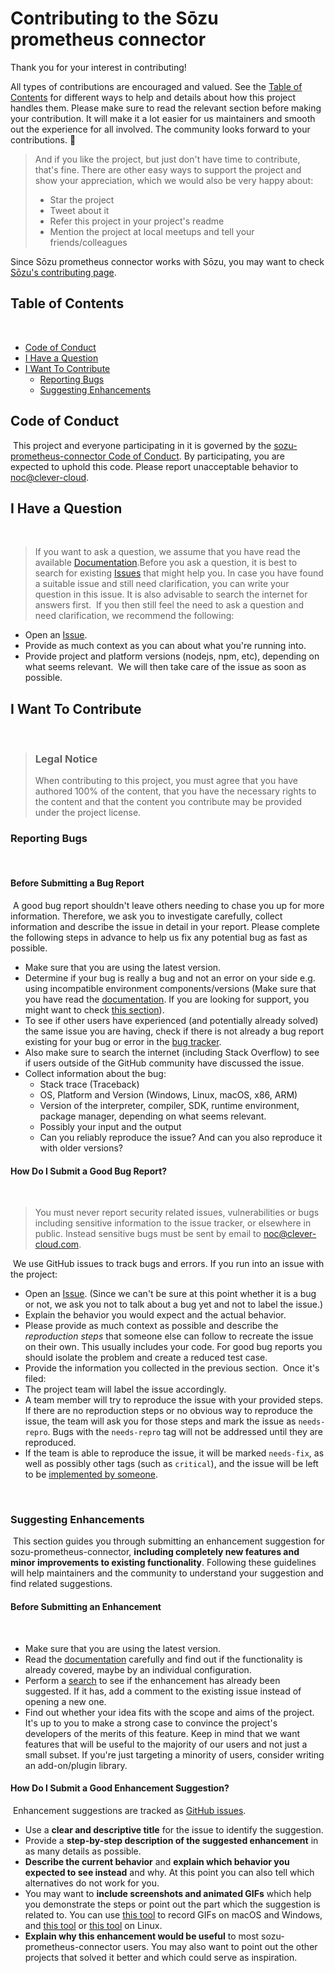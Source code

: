 <!-- omit in toc -->
# Contributing to the Sōzu prometheus connector

Thank you for your interest in contributing!


All types of contributions are encouraged and valued. See the [Table of Contents](#table-of-contents) for different ways to help and details about how this project handles them. Please make sure to read the relevant section before making your contribution. It will make it a lot easier for us maintainers and smooth out the experience for all involved. The community looks forward to your contributions. 🎉
​
> And if you like the project, but just don't have time to contribute, that's fine. There are other easy ways to support the project and show your appreciation, which we would also be very happy about:
> - Star the project
> - Tweet about it
> - Refer this project in your project's readme
> - Mention the project at local meetups and tell your friends/colleagues

​Since Sōzu prometheus connector works with Sōzu, you may want to check
[Sōzu's contributing page](https://github.com/sozu-proxy/sozu/blob/main/CONTRIBUTING.md).

<!-- omit in toc -->
## Table of Contents
​
- [Code of Conduct](#code-of-conduct)
- [I Have a Question](#i-have-a-question)
- [I Want To Contribute](#i-want-to-contribute)
  - [Reporting Bugs](#reporting-bugs)
  - [Suggesting Enhancements](#suggesting-enhancements)
​
## Code of Conduct
​
This project and everyone participating in it is governed by the
[sozu-prometheus-connector Code of Conduct](https://github.com/CleverCloud/sozu-prometheus-connector/blob/main/CODE_OF_CONDUCT.md).
By participating, you are expected to uphold this code. Please report unacceptable behavior
to <noc@clever-cloud>.
​
## I Have a Question
​
> If you want to ask a question, we assume that you have read the available [Documentation](https://github.com/CleverCloud/sozu-prometheus-connector/README.md).
​
Before you ask a question, it is best to search for existing [Issues](https://github.com/CleverCloud/sozu-prometheus-connector/issues) that might help you. In case you have found a suitable issue and still need clarification, you can write your question in this issue. It is also advisable to search the internet for answers first.
​
If you then still feel the need to ask a question and need clarification, we recommend the following:
​
- Open an [Issue](https://github.com/CleverCloud/sozu-prometheus-connector/issues/new).
- Provide as much context as you can about what you're running into.
- Provide project and platform versions (nodejs, npm, etc), depending on what seems relevant.
​
We will then take care of the issue as soon as possible.
​
## I Want To Contribute
​
> ### Legal Notice <!-- omit in toc -->
> When contributing to this project, you must agree that you have authored 100% of the content, that you have the necessary rights to the content and that the content you contribute may be provided under the project license.
​
### Reporting Bugs
​
<!-- omit in toc -->
#### Before Submitting a Bug Report
​
A good bug report shouldn't leave others needing to chase you up for more information. Therefore, we ask you to investigate carefully, collect information and describe the issue in detail in your report. Please complete the following steps in advance to help us fix any potential bug as fast as possible.
​
- Make sure that you are using the latest version.
- Determine if your bug is really a bug and not an error on your side e.g. using incompatible environment components/versions (Make sure that you have read the [documentation](https://github.com/CleverCloud/sozu-prometheus-connector/README.md). If you are looking for support, you might want to check [this section](#i-have-a-question)).
- To see if other users have experienced (and potentially already solved) the same issue you are having, check if there is not already a bug report existing for your bug or error in the [bug tracker](https://github.com/CleverCloud/sozu-prometheus-connectorissues?q=label%3Abug).
- Also make sure to search the internet (including Stack Overflow) to see if users outside of the GitHub community have discussed the issue.
- Collect information about the bug:
  - Stack trace (Traceback)
  - OS, Platform and Version (Windows, Linux, macOS, x86, ARM)
  - Version of the interpreter, compiler, SDK, runtime environment, package manager, depending on what seems relevant.
  - Possibly your input and the output
  - Can you reliably reproduce the issue? And can you also reproduce it with older versions?
​
<!-- omit in toc -->
#### How Do I Submit a Good Bug Report?
​
> You must never report security related issues, vulnerabilities or bugs including sensitive information to the issue tracker, or elsewhere in public. Instead sensitive bugs must be sent by email to <noc@clever-cloud.com>.
<!-- You may add a PGP key to allow the messages to be sent encrypted as well. -->
​
We use GitHub issues to track bugs and errors. If you run into an issue with the project:
​
- Open an [Issue](https://github.com/CleverCloud/sozu-prometheus-connector/issues/new). (Since we can't be sure at this point whether it is a bug or not, we ask you not to talk about a bug yet and not to label the issue.)
- Explain the behavior you would expect and the actual behavior.
- Please provide as much context as possible and describe the *reproduction steps* that someone else can follow to recreate the issue on their own. This usually includes your code. For good bug reports you should isolate the problem and create a reduced test case.
- Provide the information you collected in the previous section.
​
Once it's filed:
​
- The project team will label the issue accordingly.
- A team member will try to reproduce the issue with your provided steps. If there are no reproduction steps or no obvious way to reproduce the issue, the team will ask you for those steps and mark the issue as `needs-repro`. Bugs with the `needs-repro` tag will not be addressed until they are reproduced.
- If the team is able to reproduce the issue, it will be marked `needs-fix`, as well as possibly other tags (such as `critical`), and the issue will be left to be [implemented by someone](#your-first-code-contribution).
​
<!-- You might want to create an issue template for bugs and errors that can be used as a guide and that defines the structure of the information to be included. If you do so, reference it here in the description. -->
​
​
### Suggesting Enhancements
​
This section guides you through submitting an enhancement suggestion for sozu-prometheus-connector, **including completely new features and minor improvements to existing functionality**. Following these guidelines will help maintainers and the community to understand your suggestion and find related suggestions.
​
<!-- omit in toc -->
#### Before Submitting an Enhancement
​
- Make sure that you are using the latest version.
- Read the [documentation](https://github.com/CleverCloud/sozu-prometheus-connector/README.md) carefully and find out if the functionality is already covered, maybe by an individual configuration.
- Perform a [search](https://github.com/CleverCloud/sozu-prometheus-connector/issues) to see if the enhancement has already been suggested. If it has, add a comment to the existing issue instead of opening a new one.
- Find out whether your idea fits with the scope and aims of the project. It's up to you to make a strong case to convince the project's developers of the merits of this feature. Keep in mind that we want features that will be useful to the majority of our users and not just a small subset. If you're just targeting a minority of users, consider writing an add-on/plugin library.
​
<!-- omit in toc -->
#### How Do I Submit a Good Enhancement Suggestion?
​
Enhancement suggestions are tracked as [GitHub issues](https://github.com/CleverCloud/sozu-prometheus-connector/issues).
​
- Use a **clear and descriptive title** for the issue to identify the suggestion.
- Provide a **step-by-step description of the suggested enhancement** in as many details as possible.
- **Describe the current behavior** and **explain which behavior you expected to see instead** and why. At this point you can also tell which alternatives do not work for you.
- You may want to **include screenshots and animated GIFs** which help you demonstrate the steps or point out the part which the suggestion is related to. You can use [this tool](https://www.cockos.com/licecap/) to record GIFs on macOS and Windows, and [this tool](https://github.com/colinkeenan/silentcast) or [this tool](https://github.com/GNOME/byzanz) on Linux. <!-- this should only be included if the project has a GUI -->
- **Explain why this enhancement would be useful** to most sozu-prometheus-connector users. You may also want to point out the other projects that solved it better and which could serve as inspiration.